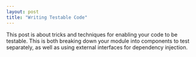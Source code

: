 ```yaml
---
layout: post
title: "Writing Testable Code" 
---
```


This post is about tricks and techniques for enabling your code to be testable.  This is both breaking down your module into components to test separately, as well as using external interfaces for dependency injection.